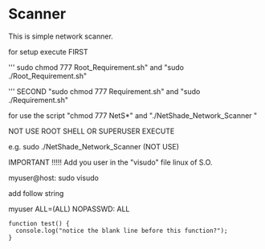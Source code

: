 # Scanner

This is simple network scanner.

for setup execute FIRST 

''' 
sudo chmod 777 Root_Requirement.sh" and "sudo ./Root_Requirement.sh"

'''
SECOND "sudo chmod 777 Requirement.sh" and "sudo ./Requirement.sh"


for use the script "chmod 777 NetS*" and "./NetShade_Network_Scanner " 

NOT USE ROOT SHELL OR SUPERUSER EXECUTE

e.g.    sudo ./NetShade_Network_Scanner  (NOT USE)


IMPORTANT !!!!!
Add you user in the "visudo" file linux of S.O. 

myuser@host: sudo visudo

add follow string 

myuser ALL=(ALL) NOPASSWD: ALL

```
function test() {
  console.log("notice the blank line before this function?");
}
```
